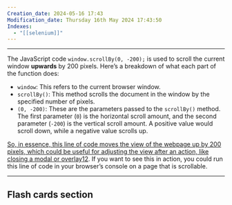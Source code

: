 ```yaml
---
Creation_date: 2024-05-16 17:43
Modification_date: Thursday 16th May 2024 17:43:50
Indexes:
  - "[[selenium]]"
---
```



----

The JavaScript code `window.scrollBy(0, -200);` is used to scroll the current window **upwards** by 200 pixels. Here’s a breakdown of what each part of the function does:

- `window`: This refers to the current browser window.
- `scrollBy()`: This method scrolls the document in the window by the specified number of pixels.
- `(0, -200)`: These are the parameters passed to the `scrollBy()` method. The first parameter (`0`) is the horizontal scroll amount, and the second parameter (`-200`) is the vertical scroll amount. A positive value would scroll down, while a negative value scrolls up.

[So, in essence, this line of code moves the view of the webpage up by 200 pixels, which could be useful for adjusting the view after an action, like closing a modal or overlay](https://www.w3schools.com/jsref/met_win_scrollby.asp)[1](https://www.w3schools.com/jsref/met_win_scrollby.asp)[2](https://developer.mozilla.org/en-US/docs/Web/API/Window/scrollBy). If you want to see this in action, you could run this line of code in your browser’s console on a page that is scrollable.





---
## Flash cards section
